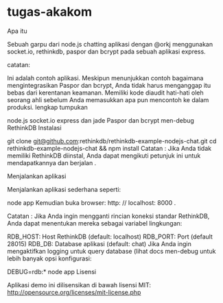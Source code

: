 # tugas-akakom

Apa itu

Sebuah garpu dari node.js chatting aplikasi dengan @orkj menggunakan socket.io, rethinkdb, paspor dan bcrypt pada sebuah aplikasi express.

catatan:

Ini adalah contoh aplikasi. Meskipun menunjukkan contoh bagaimana mengintegrasikan Paspor dan bcrypt, Anda tidak harus menganggap itu bebas dari kerentanan keamanan. Memiliki kode diaudit hati-hati oleh seorang ahli sebelum Anda memasukkan apa pun mencontoh ke dalam produksi.
lengkap tumpukan

node.js
socket.io
express dan jade
Paspor dan bcrypt
men-debug
RethinkDB
Instalasi

git clone git@github.com:rethinkdb/rethinkdb-example-nodejs-chat.git
cd rethinkdb-example-nodejs-chat && npm install
Catatan : Jika Anda tidak memiliki RethinkDB diinstal, Anda dapat mengikuti petunjuk ini untuk mendapatkannya dan berjalan .

Menjalankan aplikasi

Menjalankan aplikasi sederhana seperti:

node app
Kemudian buka browser: http: // localhost: 8000 .

Catatan : Jika Anda ingin mengganti rincian koneksi standar RethinkDB, Anda dapat menentukan mereka sebagai variabel lingkungan:

RDB_HOST: Host RethinkDB (default: localhost)
RDB_PORT: Port (default 28015)
RDB_DB: Database aplikasi (default: chat)
Jika Anda ingin mengaktifkan logging untuk query database (lihat docs men-debug untuk lebih banyak opsi konfigurasi:

DEBUG=rdb:* node app
Lisensi

Aplikasi demo ini dilisensikan di bawah lisensi MIT: http://opensource.org/licenses/mit-license.php
